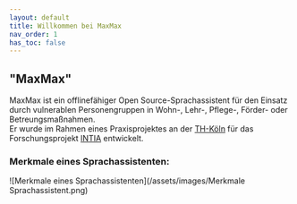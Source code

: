 ```yaml
---
layout: default
title: Willkommen bei MaxMax 
nav_order: 1
has_toc: false
---
```



## "MaxMax"
MaxMax ist ein offlinefähiger Open Source-Sprachassistent für den Einsatz durch vulnerablen Personengruppen in Wohn-, Lehr-, Pflege-, Förder- oder Betreungsmaßnahmen. <br />
Er wurde im Rahmen eines Praxisprojektes an der [TH-Köln](https://www.th-koeln.de/) für das Forschungsprojekt [INTIA](https://dites.web.th-koeln.de/forschung/projekte/intia/) entwickelt.

### Merkmale eines Sprachassistenten:
![Merkmale eines Sprachassistenten](/assets/images/Merkmale Sprachassistent.png)

